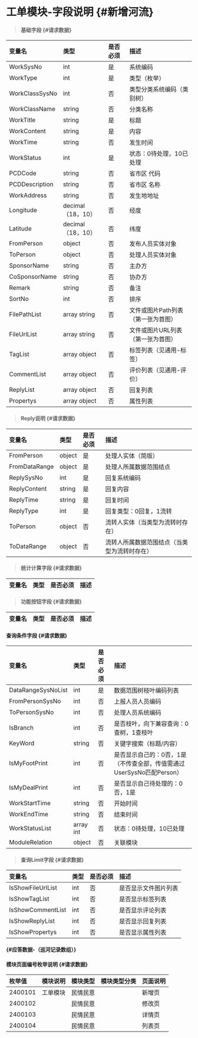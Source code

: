 # 工单模块-字段说明 {#新增河流}

> #### 基础字段 {#请求数据}

| 变量名 | 类型 | 是否必须 | 描述 |
| :--- | :--- | :--- | :--- |
| WorkSysNo | int | 是 | 系统编码 |
| WorkType | int | 是 | 类型（枚举） |
| WorkClassSysNo | int | 否 | 类型分类系统编码（类别树） |
| WorkClassName | string | 否 | 分类名称 |
| WorkTitle | string | 是 | 标题 |
| WorkContent | string | 是 | 内容 |
| WorkTime | string | 否 | 发生时间 |
| WorkStatus | int | 是 | 状态：0待处理，10已处理 |
| PCDCode | string | 否 | 省市区 代码 |
| PCDDescription | string | 否 | 省市区 名称 |
| WorkAddress | string | 否 | 发生地地址 |
| Longitude | decimal（18，10） | 否 | 经度 |
| Latitude | decimal（18，10） | 否 | 纬度 |
| FromPerson | object | 否 | 发布人员实体对象 |
| ToPerson | object | 否 | 处理人员实体对象 |
| SponsorName | string | 否 | 主办方 |
| CoSponsorName | string | 否 | 协办方 |
| Remark | string | 否 | 备注 |
| SortNo | int | 否 | 排序 |
| FilePathList | array string | 否 | 文件或图片Path列表（第一张为首图） |
| FileUrlList | array string | 否 | 文件或图片URL列表（第一张为首图） |
| TagList | array object | 否 | 标签列表（见通用-标签） |
| CommentList | array object | 否 | 评价列表（见通用-评价） |
| ReplyList | array object | 否 | 回复列表 |
| Propertys | array object | 否 | 属性列表 |

> #### Reply说明 {#请求数据}

| 变量名 | 类型 | 是否必须 | 描述 |
| :--- | :--- | :--- | :--- |
| FromPerson | object | 是 | 处理人实体（简版） |
| FromDataRange | object | 是 | 处理人所属数据范围结点 |
| ReplySysNo | int | 是 | 回复系统编码 |
| ReplyContent | string | 是 | 回复内容 |
| ReplyTime | string | 是 | 回复时间 |
| ReplyType | int | 是 | 回复类型：0回复，1流转 |
| ToPerson | object | 否 | 流转人实体（当类型为流转时存在） |
| ToDataRange | object | 否 | 流转人所属数据范围结点（当类型为流转时存在） |

> #### 统计计算字段 {#请求数据}

| 变量名 | 类型 | 是否必须 | 描述 |
| :--- | :--- | :--- | :--- |


> #### 功能按钮字段 {#请求数据}

| 变量名 | 类型 | 是否必须 | 描述 |
| :--- | :--- | :--- | :--- |


#### 查询条件字段 {#请求数据}

| 变量名 | 类型 | 是否必须 | 描述 |
| :--- | :--- | :--- | :--- |
| DataRangeSysNoList | int | 是 | 数据范围树枝叶编码列表 |
| FromPersonSysNo | int | 否 | 上报人员人员编码 |
| ToPersonSysNo | int | 否 | 处理人员系统编码 |
| IsBranch | int | 否 | 是否枝叶，向下兼容查询：0查树，1查枝叶 |
| KeyWord | string | 否 | 关键字搜索（标题/内容） |
| IsMyFootPrint | int | 否 | 是否显示自己的：0否，1是（不传查全部，传值需通过UserSysNo匹配Person） |
| IsMyDealPrint | int | 否 | 是否显示自己待处理的：0否，1是 |
| WorkStartTime | string | 否 | 开始时间 |
| WorkEndTime | string | 否 | 结束时间 |
| WorkStatusList | array int | 否 | 状态：0待处理，10已处理 |
| ModuleRelation | object | 否 | 关联模块 |

> #### 查询Limit字段 {#请求数据}

| 变量名 | 类型 | 是否必须 | 描述 |
| :--- | :--- | :--- | :--- |
| IsShowFileUrlList | int | 否 | 是否显示文件图片列表 |
| IsShowTagList | int | 否 | 是否显示标签列表 |
| IsShowCommentList | int | 否 | 是否显示评论列表 |
| IsShowReplyList | int | 否 | 是否显示回复列表 |
| IsShowPropertys | int | 否 | 是否显示属性列表 |

####  {#应答数据-（巡河记录数组）}

#### 模块页面编号枚举说明 {#请求数据}

| 枚举值 | 模块说明 | 模块类型 | 模块类型分类 | 页面说明 |
| :--- | :--- | :--- | :--- | :--- |
| 2400101 | 工单模块 | 民情民意 |  | 新增页 |
| 2400102 |  | 民情民意 |  | 修改页 |
| 2400103 |  | 民情民意 |  | 详情页 |
| 2400104 |  | 民情民意 |  | 列表页 |



